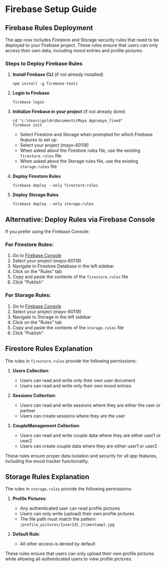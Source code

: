 # Firebase Setup Guide
## Firebase Rules Deployment


The app now includes Firestore and Storage security rules that need to be deployed to your Firebase project. These rules ensure that users can only access their own data, including mood entries and profile pictures.

### Steps to Deploy Firebase Rules

1. **Install Firebase CLI** (if not already installed)
   ```
   npm install -g firebase-tools
   ```

2. **Login to Firebase**
   ```
   firebase login
   ```

3. **Initialize Firebase in your project** (if not already done)
   ```
   cd "c:\Users\goldn\Documents\Mayo App\mayo_fixed"
   firebase init
   ```
   - Select Firestore and Storage when prompted for which Firebase features to set up
   - Select your project (mayo-60118)
   - When asked about the Firestore rules file, use the existing `firestore.rules` file
   - When asked about the Storage rules file, use the existing `storage.rules` file

4. **Deploy Firestore Rules**
   ```
   firebase deploy --only firestore:rules
   ```

5. **Deploy Storage Rules**
   ```
   firebase deploy --only storage:rules
   ```

## Alternative: Deploy Rules via Firebase Console

If you prefer using the Firebase Console:

### For Firestore Rules:

1. Go to [Firebase Console](https://console.firebase.google.com/)
2. Select your project (mayo-60118)
3. Navigate to Firestore Database in the left sidebar
4. Click on the "Rules" tab
5. Copy and paste the contents of the `firestore.rules` file
6. Click "Publish"

### For Storage Rules:

1. Go to [Firebase Console](https://console.firebase.google.com/)
2. Select your project (mayo-60118)
3. Navigate to Storage in the left sidebar
4. Click on the "Rules" tab
5. Copy and paste the contents of the `storage.rules` file
6. Click "Publish"

## Firestore Rules Explanation

The rules in `firestore.rules` provide the following permissions:

1. **Users Collection**:
   - Users can read and write only their own user document
   - Users can read and write only their own mood entries

2. **Sessions Collection**:
   - Users can read and write sessions where they are either the user or partner
   - Users can create sessions where they are the user

3. **CoupleManagement Collection**:
   - Users can read and write couple data where they are either user1 or user2
   - Users can create couple data where they are either user1 or user2

These rules ensure proper data isolation and security for all app features, including the mood tracker functionality.

## Storage Rules Explanation

The rules in `storage.rules` provide the following permissions:

1. **Profile Pictures**:
   - Any authenticated user can read profile pictures
   - Users can only write (upload) their own profile pictures
   - The file path must match the pattern `/profile_pictures/{userId}_{timestamp}.jpg`

2. **Default Rule**:
   - All other access is denied by default

These rules ensure that users can only upload their own profile pictures while allowing all authenticated users to view profile pictures.